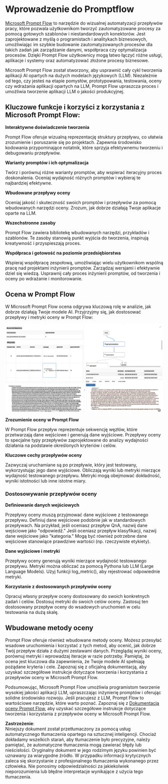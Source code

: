 # **Wprowadzenie do Promptflow**

[Microsoft Prompt Flow](https://microsoft.github.io/promptflow/index.html?WT.mc_id=aiml-138114-kinfeylo) to narzędzie do wizualnej automatyzacji przepływów pracy, które pozwala użytkownikom tworzyć zautomatyzowane procesy za pomocą gotowych szablonów i niestandardowych konektorów. Jest zaprojektowane z myślą o programistach i analitykach biznesowych, umożliwiając im szybkie budowanie zautomatyzowanych procesów dla takich zadań jak zarządzanie danymi, współpraca czy optymalizacja procesów. Dzięki Prompt Flow użytkownicy mogą łatwo łączyć różne usługi, aplikacje i systemy oraz automatyzować złożone procesy biznesowe.

Microsoft Prompt Flow został stworzony, aby usprawnić cały cykl tworzenia aplikacji AI opartych na dużych modelach językowych (LLM). Niezależnie od tego, czy jesteś na etapie pomysłów, prototypowania, testowania, oceny czy wdrażania aplikacji opartych na LLM, Prompt Flow upraszcza proces i umożliwia tworzenie aplikacji LLM o jakości produkcyjnej.

## Kluczowe funkcje i korzyści z korzystania z Microsoft Prompt Flow:

**Interaktywne doświadczenie tworzenia**

Prompt Flow oferuje wizualną reprezentację struktury przepływu, co ułatwia zrozumienie i poruszanie się po projektach.
Zapewnia środowisko kodowania przypominające notatnik, które sprzyja efektywnemu tworzeniu i debugowaniu przepływów.

**Warianty promptów i ich optymalizacja**

Twórz i porównuj różne warianty promptów, aby wspierać iteracyjny proces doskonalenia. Oceniaj wydajność różnych promptów i wybieraj te najbardziej efektywne.

**Wbudowane przepływy oceny**

Oceniaj jakość i skuteczność swoich promptów i przepływów za pomocą wbudowanych narzędzi oceny.
Zrozum, jak dobrze działają Twoje aplikacje oparte na LLM.

**Wszechstronne zasoby**

Prompt Flow zawiera bibliotekę wbudowanych narzędzi, przykładów i szablonów. Te zasoby stanowią punkt wyjścia do tworzenia, inspirują kreatywność i przyspieszają proces.

**Współpraca i gotowość na poziomie przedsiębiorstwa**

Wspieraj współpracę zespołową, umożliwiając wielu użytkownikom wspólną pracę nad projektami inżynierii promptów.
Zarządzaj wersjami i efektywnie dziel się wiedzą. Usprawnij cały proces inżynierii promptów, od tworzenia i oceny po wdrażanie i monitorowanie.

## Ocena w Prompt Flow 

W Microsoft Prompt Flow ocena odgrywa kluczową rolę w analizie, jak dobrze działają Twoje modele AI. Przyjrzyjmy się, jak dostosować przepływy i metryki oceny w Prompt Flow:

![PFVizualise](../../../../../translated_images/pfvisualize.93c453890f4088830217fa7308b1a589058ed499bbfff160c85676066b5cbf2d.pl.png)

**Zrozumienie oceny w Prompt Flow**

W Prompt Flow przepływ reprezentuje sekwencję węzłów, które przetwarzają dane wejściowe i generują dane wyjściowe. Przepływy oceny to specjalne typy przepływów zaprojektowane do analizy wydajności działania na podstawie określonych kryteriów i celów.

**Kluczowe cechy przepływów oceny**

Zazwyczaj uruchamiane są po przepływie, który jest testowany, wykorzystując jego dane wyjściowe. Obliczają wyniki lub metryki mierzące wydajność testowanego przepływu. Metryki mogą obejmować dokładność, wyniki istotności lub inne istotne miary.

### Dostosowywanie przepływów oceny

**Definiowanie danych wejściowych**

Przepływy oceny muszą przyjmować dane wyjściowe z testowanego przepływu. Definiuj dane wejściowe podobnie jak w standardowych przepływach.
Na przykład, jeśli oceniasz przepływ QnA, nazwij dane wejściowe jako "odpowiedź." Jeśli oceniasz przepływ klasyfikacji, nazwij dane wejściowe jako "kategoria." Mogą być również potrzebne dane wejściowe stanowiące prawdziwe wartości (np. rzeczywiste etykiety).

**Dane wyjściowe i metryki**

Przepływy oceny generują wyniki mierzące wydajność testowanego przepływu. Metryki można obliczać za pomocą Pythona lub LLM (Large Language Models). Użyj funkcji log_metric(), aby rejestrować odpowiednie metryki.

**Korzystanie z dostosowanych przepływów oceny**

Opracuj własny przepływ oceny dostosowany do swoich konkretnych zadań i celów. Dostosuj metryki do swoich celów oceny.
Zastosuj ten dostosowany przepływ oceny do wsadowych uruchomień w celu testowania na dużą skalę.

## Wbudowane metody oceny

Prompt Flow oferuje również wbudowane metody oceny.
Możesz przesyłać wsadowe uruchomienia i korzystać z tych metod, aby ocenić, jak dobrze Twój przepływ działa z dużymi zestawami danych.
Przeglądaj wyniki oceny, porównuj metryki i wprowadzaj iteracje w razie potrzeby.
Pamiętaj, że ocena jest kluczowa dla zapewnienia, że Twoje modele AI spełniają pożądane kryteria i cele. Zapoznaj się z oficjalną dokumentacją, aby uzyskać szczegółowe instrukcje dotyczące tworzenia i korzystania z przepływów oceny w Microsoft Prompt Flow.

Podsumowując, Microsoft Prompt Flow umożliwia programistom tworzenie wysokiej jakości aplikacji LLM, upraszczając inżynierię promptów i oferując solidne środowisko rozwoju. Jeśli pracujesz z LLM, Prompt Flow to wartościowe narzędzie, które warto poznać. Zapoznaj się z [Dokumentacją oceny Prompt Flow](https://learn.microsoft.com/azure/machine-learning/prompt-flow/how-to-develop-an-evaluation-flow?view=azureml-api-2?WT.mc_id=aiml-138114-kinfeylo), aby uzyskać szczegółowe instrukcje dotyczące tworzenia i korzystania z przepływów oceny w Microsoft Prompt Flow.

**Zastrzeżenie**:  
Niniejszy dokument został przetłumaczony za pomocą usług automatycznego tłumaczenia opartego na sztucznej inteligencji. Chociaż dokładamy wszelkich starań, aby tłumaczenie było precyzyjne, należy pamiętać, że automatyczne tłumaczenia mogą zawierać błędy lub nieścisłości. Oryginalny dokument w jego rodzimym języku powinien być uznawany za wiarygodne źródło. W przypadku informacji krytycznych zaleca się skorzystanie z profesjonalnego tłumaczenia wykonanego przez człowieka. Nie ponosimy odpowiedzialności za jakiekolwiek nieporozumienia lub błędne interpretacje wynikające z użycia tego tłumaczenia.